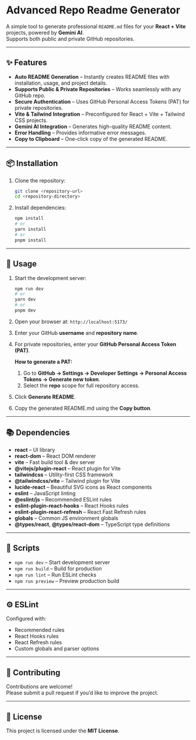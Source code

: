 # Advanced Repo Readme Generator

A simple tool to generate professional `README.md` files for your **React + Vite** projects, powered by **Gemini AI**.  
Supports both public and private GitHub repositories.

---

## ✨ Features

- **Auto README Generation** – Instantly creates README files with installation, usage, and project details.  
- **Supports Public & Private Repositories** – Works seamlessly with any GitHub repo.  
- **Secure Authentication** – Uses GitHub Personal Access Tokens (PAT) for private repositories.  
- **Vite & Tailwind Integration** – Preconfigured for React + Vite + Tailwind CSS projects.  
- **Gemini AI Integration** – Generates high-quality README content.  
- **Error Handling** – Provides informative error messages.  
- **Copy to Clipboard** – One-click copy of the generated README.  

---

## 📦 Installation

1. Clone the repository:

    ```bash
    git clone <repository-url>
    cd <repository-directory>
    ```

2. Install dependencies:

    ```bash
    npm install
    # or
    yarn install
    # or
    pnpm install
    ```

---

## 🚀 Usage

1. Start the development server:

    ```bash
    npm run dev
    # or
    yarn dev
    # or
    pnpm dev
    ```

2. Open your browser at: `http://localhost:5173/`

3. Enter your GitHub **username** and **repository name**.

4. For private repositories, enter your **GitHub Personal Access Token (PAT)**.  

   **How to generate a PAT:**
   1. Go to **GitHub → Settings → Developer Settings → Personal Access Tokens → Generate new token**.  
   2. Select the **repo** scope for full repository access.  

5. Click **Generate README**.  
6. Copy the generated README.md using the **Copy button**.  

---

## 📚 Dependencies

- **react** – UI library  
- **react-dom** – React DOM renderer  
- **vite** – Fast build tool & dev server  
- **@vitejs/plugin-react** – React plugin for Vite  
- **tailwindcss** – Utility-first CSS framework  
- **@tailwindcss/vite** – Tailwind plugin for Vite  
- **lucide-react** – Beautiful SVG icons as React components  
- **eslint** – JavaScript linting  
- **@eslint/js** – Recommended ESLint rules  
- **eslint-plugin-react-hooks** – React Hooks rules  
- **eslint-plugin-react-refresh** – React Fast Refresh rules  
- **globals** – Common JS environment globals  
- **@types/react**, **@types/react-dom** – TypeScript type definitions  

---

## 📜 Scripts

- `npm run dev` – Start development server  
- `npm run build` – Build for production  
- `npm run lint` – Run ESLint checks  
- `npm run preview` – Preview production build  

---

## ⚙️ ESLint

Configured with:  
- Recommended rules  
- React Hooks rules  
- React Refresh rules  
- Custom globals and parser options  

---

## 🤝 Contributing

Contributions are welcome!  
Please submit a pull request if you’d like to improve the project.  

---

## 📄 License

This project is licensed under the **MIT License**.
